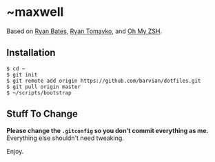 # ~maxwell

Based on [Ryan Bates](http://github.com/ryanb/dotfiles), [Ryan Tomayko](http://github.com/rtomayko/dotfiles), and [Oh My ZSH](https://github.com/robbyrussell/oh-my-zsh).

## Installation

    $ cd ~
    $ git init
    $ git remote add origin https://github.com/barvian/dotfiles.git
    $ git pull origin master
    $ ~/scripts/bootstrap

## Stuff To Change

**Please change the `.gitconfig` so you don't commit everything as me.** Everything else shouldn't need tweaking.

Enjoy.
